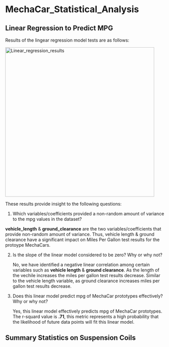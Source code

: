 # MechaCar_Statistical_Analysis

## Linear Regression to Predict MPG

Results of the lingear regression model tests are as follows:

<img width="472" alt="Linear_regression_results" src="https://user-images.githubusercontent.com/107579508/192560288-95a314b8-02b1-4b1f-9ada-97caa7b8b9b2.png">

These results provide insight to the following questions:

1. Which variables/coefficients provided a non-random amount of variance to the mpg values in the dataset?

  **vehicle_length** & **ground_clearance** are the two variables/coefficients that provide non-random amount of variance. Thus, vehicle length & ground clearance have a significant impact on Miles Per Gallon test results for the protoype MechaCars.

2. Is the slope of the linear model considered to be zero? Why or why not?

   No, we have identified a negative linear correlation among certain variables such as **vehicle length** & **ground clearance**. As the length of the vechile increases the miles per gallon test results decrease. Similar to the vehicle length variable, as ground clearance increases miles per gallon test results decrease.

3. Does this linear model predict mpg of MechaCar prototypes effectively? Why or why not?

   Yes, this linear model effectively predicts mpg of MechaCar prototypes. The r-squard value is **.71**, this metric represents a high probability that the likelihood of future data points will fit this linear model.

## Summary Statistics on Suspension Coils
